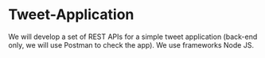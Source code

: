 # Tweet-Application
We will develop a set of REST APIs for a simple tweet application (back-end only, we will use Postman to check the app). We use frameworks Node JS.
